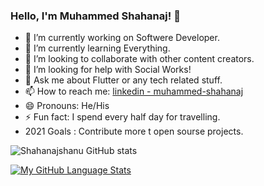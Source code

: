 ### Hello, I'm Muhammed Shahanaj! 👋

- 🔭 I’m currently working on Softwere Developer.
- 🌱 I’m currently learning Everything.
- 👯 I’m looking to collaborate with other content creators.
- 🤔 I’m looking for help with Social Works!
- 💬 Ask me about Flutter or any tech related stuff.
- 📫 How to reach me: [linkedin - muhammed-shahanaj](https://www.linkedin.com/in/muhammed-shahanaj)
- 😄 Pronouns: He/His
- ⚡ Fun fact: I spend every half day for travelling. 
-  2021 Goals : Contribute more t open sourse projects.


![Shahanajshanu GitHub stats](https://github-readme-stats.vercel.app/api?username=Shahanajshanu&theme=dark&show_icons=true)


[![My GitHub Language Stats](https://github-readme-stats.vercel.app/api/top-langs/?username=Shahanajshanu&langs_count=5&theme=tokyonight)]()
